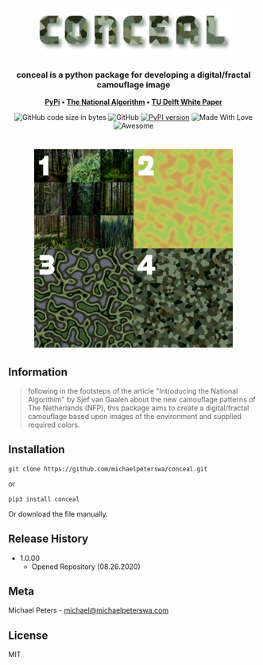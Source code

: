 <h1 align="center">
	<img
		width="400"
		alt="QSML"
		src="img/conceal.png">
</h1>
<h3 align="center">
	conceal is a python package for developing a digital/fractal camouflage image
</h3>
<p align="center">
	<strong>
		<a href="https://pypi.org/project/qsml/">PyPi</a>
		•
		<a href="https://medium.com/@thesjef/introducing-the-national-algorithm-b9570df083a4">The National Algorithm</a>
		•
		<a href="https://repository.tudelft.nl/view/tno/uuid:ea8d8f5b-05d9-4070-8e9d-267849dabef1">TU Delft White Paper</a>
	</strong>
</p>
<p align="center">
  <img alt="GitHub code size in bytes" src="https://img.shields.io/github/languages/code-size/michaelpeterswa/conceal">
  <img alt="GitHub" src="https://img.shields.io/github/license/michaelpeterswa/conceal">
  <a href="https://badge.fury.io/py/conceal"><img src="https://badge.fury.io/py/conceal.svg" alt="PyPI version" height="18"></a>
  <img alt="Made With Love" src="https://img.shields.io/badge/Made%20With-Love-orange.svg">
	<img alt="Awesome" src="https://cdn.rawgit.com/sindresorhus/awesome/d7305f38d29fed78fa85652e3a63e154dd8e8829/media/badge.svg">
</p>
<h1 align="center">
	<img
		width="400"
		alt="QSML"
		src="img/collage.png">
</h1>

## Information

> following in the footsteps of the article "Introducing the National Algorithim" by Sjef van Gaalen about the new camouflage patterns of The Netherlands (NFP), this package aims to create a digital/fractal camouflage based upon images of the environment and supplied required colors.

## Installation

```
git clone https://github.com/michaelpeterswa/conceal.git
```
or
```
pip3 install conceal
```

Or download the file manually.

## Release History

- 1.0.00
  - Opened Repository (08.26.2020)

## Meta

Michael Peters - michael@michaelpeterswa.com
       
## License   
MIT
